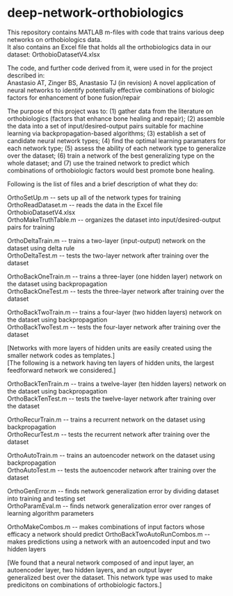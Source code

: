 # deep-network-orthobiologics

This repository contains MATLAB m-files with code that trains various deep networks on orthobiologics data.  
It also contains an Excel file that holds all the orthobiologics data in our dataset: OrthobioDatasetV4.xlsx

The code, and further code derived from it, were used in for the project described in:  
Anastasio AT, Zinger BS, Anastasio TJ (in revision) A novel application of neural networks to identify potentially effective combinations of biologic factors for enhancement of bone fusion/repair

The purpose of this project was to: (1) gather data from the literature on orthobiologics (factors that enhance bone healing and repair); (2) assemble the data into a set of input/desired-output pairs suitable for machine learning via backpropagation-based algorithms; (3) establish a set of candidate neural network types; (4) find the optimal learning paramaters for each network type; (5) assess the ability of each network type to generalize over the dataset; (6) train a network of the best generalizing type on the whole dataset; and (7) use the trained network to predict which combinations of orthobiologic factors would best promote bone healing. 

Following is the list of files and a brief description of what they do:

OrthoSetUp.m                -- sets up all of the network types for training  
OrthoReadDataset.m          -- reads the data in the Excel file OrthobioDatasetV4.xlsx  
OrthoMakeTruthTable.m       -- organizes the dataset into input/desired-output pairs for training  

OrthoDeltaTrain.m           -- trains a two-layer (input-output) network on the dataset using delta rule  
OrthoDeltaTest.m            -- tests the two-layer network after training over the dataset  

OrthoBackOneTrain.m         -- trains a three-layer (one hidden layer) network on the dataset using backpropagation  
OrthoBackOneTest.m          -- tests the three-layer network after training over the dataset  

OrthoBackTwoTrain.m         -- trains a four-layer (two hidden layers) network on the dataset using backpropagation  
OrthoBackTwoTest.m          -- tests the four-layer network after training over the dataset  

[Networks with more layers of hidden units are easily created using the smaller network codes as templates.]  
[The following is a network having ten layers of hidden units, the largest feedforward network we considered.]  

OrthoBackTenTrain.m         -- trains a twelve-layer (ten hidden layers) network on the dataset using backpropagation  
OrthoBackTenTest.m          -- tests the twelve-layer network after training over the dataset  

OrthoRecurTrain.m           -- trains a recurrent network on the dataset using backpropagation  
OrthoRecurTest.m            -- tests the recurrent network after training over the dataset  

OrthoAutoTrain.m            -- trains an autoencoder network on the dataset using backpropagation  
OrthoAutoTest.m             -- tests the autoencoder network after training over the dataset  

OrthoGenError.m             -- finds network generalization error by dividing dataset into training and testing set  
OrthoParamEval.m            -- finds network generalization error over ranges of learning algorithm parameters  

OrthoMakeCombos.m           -- makes combinations of input factors whose efficacy a network should predict
OrthoBackTwoAutoRunCombos.m -- makes predictions using a network with an autoencoded input and two hidden layers

[We found that a neural network composed of and input layer, an autoencoder layer, two hidden layers, and an output layer  
generalized best over the dataset. This network type was used to make predicitons on combinations of orthobiologic factors.]  








